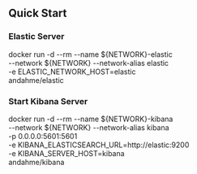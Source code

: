 ## Quick Start

### Elastic Server
docker run -d --rm --name ${NETWORK}-elastic \
    --network ${NETWORK} --network-alias elastic \
    -e ELASTIC_NETWORK_HOST=elastic \
    andahme/elastic


### Start Kibana Server
docker run -d --rm --name ${NETWORK}-kibana \
    --network ${NETWORK} --network-alias kibana \
    -p 0.0.0.0:5601:5601 \
    -e KIBANA_ELASTICSEARCH_URL=http://elastic:9200 \
    -e KIBANA_SERVER_HOST=kibana \
    andahme/kibana

